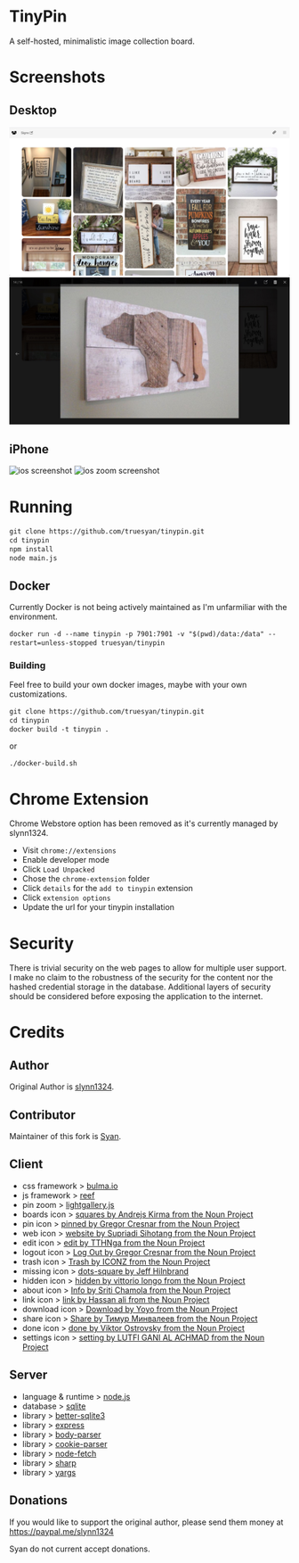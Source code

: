 # TinyPin

A self-hosted, minimalistic image collection board.

# Screenshots

## Desktop

![desktop screenshot](/screenshots/desktop.jpg?raw=true "desktop")
![desktop zoom screenshot](/screenshots/desktop-zoom.jpg?raw=true "desktop zoom")

## iPhone

<image src="/screenshots/ios.jpg?raw=true" width="200" height="433" alt="ios screenshot" />
<image src="/screenshots/ios-zoom.jpg?raw=true" wdith="200" height="433" alt="ios zoom screenshot" />

# Running

```
git clone https://github.com/truesyan/tinypin.git
cd tinypin
npm install
node main.js
```

## Docker

Currently Docker is not being actively maintained as I'm unfarmiliar with the environment.

```
docker run -d --name tinypin -p 7901:7901 -v "$(pwd)/data:/data" --restart=unless-stopped truesyan/tinypin
```

### Building

Feel free to build your own docker images, maybe with your own customizations.

```
git clone https://github.com/truesyan/tinypin.git
cd tinypin
docker build -t tinypin .
```

or

```
./docker-build.sh
```

# Chrome Extension

Chrome Webstore option has been removed as it's currently managed by slynn1324.

- Visit `chrome://extensions`
- Enable developer mode
- Click `Load Unpacked`
- Chose the `chrome-extension` folder
- Click `details` for the `add to tinypin` extension
- Click `extension options`
- Update the url for your tinypin installation

# Security

There is trivial security on the web pages to allow for multiple user support. I make no claim to the robustness of the security for the content nor the hashed credential storage in the database. Additional layers of security should be considered before exposing the application to the internet.  

# Credits

## Author

Original Author is [slynn1324](https://github.com/slynn1324).

## Contributor

Maintainer of this fork is [Syan](https://github.com/TrueSyan).

## Client

- css framework > [bulma.io](https://www.bulma.io)
- js framework > [reef](https://reefjs.com)
- pin zoom > [lightgallery.js](https://sachinchoolur.github.io/lightgallery.js/)
- boards icon > [squares by Andrejs Kirma from the Noun Project](https://thenounproject.com/term/squares/1160031/)
- pin icon > [pinned by Gregor Cresnar from the Noun Project](https://thenounproject.com/term/pinned/1560993/)
- web icon > [website by Supriadi Sihotang from the Noun Project](https://thenounproject.com/term/website/2868662/)
- edit icon > [edit by TTHNga from the Noun Project](https://thenounproject.com/term/edit/3122457/)
- logout icon > [Log Out by Gregor Cresnar from the Noun Project](https://thenounproject.com/term/log-out/3556472/)
- trash icon > [Trash by ICONZ from the Noun Project](https://thenounproject.com/term/trash/2449397/)
- missing icon > [dots-square by Jeff Hilnbrand](https://materialdesignicons.com/icon/dots-square)
- hidden icon > [hidden by vittorio longo from the Noun Project](https://thenounproject.com/term/hidden/3543981/)
- about icon > [Info by Sriti Chamola from the Noun Project](https://thenounproject.com/term/info/3495259/)
- link icon > [link by Hassan ali from the Noun Project](https://thenounproject.com/term/link/1880307/)
- download icon > [Download by Yoyo from the Noun Project](https://thenounproject.com/term/download/2120379/)
- share icon > [Share by Тимур Минвалеев from the Noun Project](https://thenounproject.com/term/share/1058858/)
- done icon > [done by Viktor Ostrovsky from the Noun Project](https://thenounproject.com/term/done/587164/)
- settings icon > [setting by LUTFI GANI AL ACHMAD from the Noun Project](https://thenounproject.com/term/settings/3291880/)

## Server

- language & runtime > [node.js](https://nodejs.org/)
- database > [sqlite](https://www.sqlite.org/index.html)
- library > [better-sqlite3](https://www.npmjs.com/package/better-sqlite3)
- library > [express](https://www.npmjs.com/package/express)
- library > [body-parser](https://www.npmjs.com/package/body-parser)
- library > [cookie-parser](https://www.npmjs.com/package/cookie-parser)
- library > [node-fetch](https://www.npmjs.com/package/node-fetch)
- library > [sharp](https://www.npmjs.com/package/sharp)
- library > [yargs](https://www.npmjs.com/package/yargs)

## Donations

If you would like to support the original author, please send them money at https://paypal.me/slynn1324

Syan do not current accept donations.